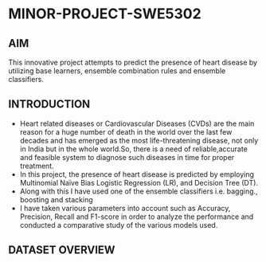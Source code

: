 # MINOR-PROJECT-SWE5302
## AIM
This innovative project attempts to predict the presence of heart disease by utilizing base learners, ensemble combination rules and ensemble classifiers.
## INTRODUCTION
* Heart related diseases or Cardiovascular Diseases (CVDs) are the main reason for a huge number of death in the world over the last few decades and has 
emerged as the most life-threatening disease, not only in India but in the whole world.So, there is a need of reliable,accurate and feasible system to 
diagnose such diseases in time for proper treatment.
* In this project, the presence of heart disease is predicted by employing Multinomial Naïve Bias Logistic Regression (LR), and Decision Tree (DT).
* Along with this I have used one of the ensemble classifiers i.e. bagging., boosting and stacking
* I have taken various parameters into account such as Accuracy, Precision, Recall and F1-score 
in order to analyze the performance and conducted a comparative study of the various models used.
## DATASET OVERVIEW


